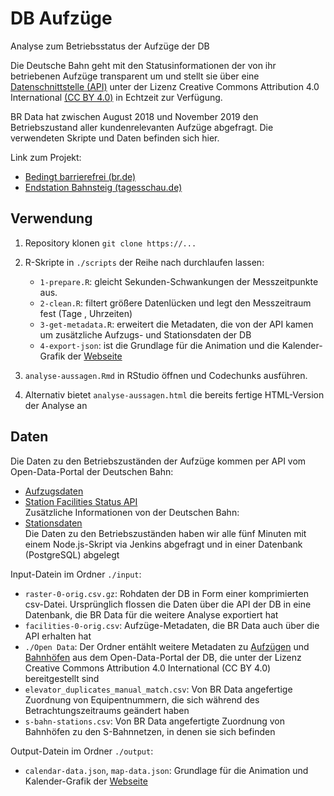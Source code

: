 # DB Aufzüge
Analyse zum Betriebsstatus der Aufzüge der DB

Die Deutsche Bahn geht mit den Statusinformationen der von ihr betriebenen Aufzüge transparent um und stellt sie über eine [Datenschnittstelle (API)](https://developer.deutschebahn.com/store/apis/info?name=FaSta-Station_Facilities_Status&version=v2&provider=DBOpenData) unter der Lizenz Creative Commons Attribution 4.0 International [(CC BY 4.0)](https://creativecommons.org/licenses/by/4.0/deed.de) in Echtzeit zur Verfügung.

BR Data hat zwischen August 2018 und November 2019 den Betriebszustand aller kundenrelevanten Aufzüge abgefragt. Die verwendeten Skripte und Daten befinden sich hier.

Link zum Projekt:
- [Bedingt barrierefrei (br.de)](https://web.br.de/interaktiv/defekte-aufzuege/)
- [Endstation Bahnsteig (tagesschau.de)](https://www.tagesschau.de/investigativ/br-recherche/bahn-aufzuege-101.html)

## Verwendung

1. Repository klonen `git clone https://...`
2. R-Skripte in `./scripts` der Reihe nach durchlaufen lassen:
	* `1-prepare.R`: gleicht Sekunden-Schwankungen der Messzeitpunkte aus.
	* `2-clean.R`: filtert größere Datenlücken und legt den Messzeitraum fest (Tage , Uhrzeiten)
	* `3-get-metadata.R`: erweitert die Metadaten, die von der API kamen um zusätzliche Aufzugs- und Stationsdaten der DB
	* `4-export-json`: ist die Grundlage für die Animation und die Kalender-Grafik der [Webseite](https://web.br.de/interaktiv/defekte-aufzuege/)

3. `analyse-aussagen.Rmd` in RStudio öffnen und Codechunks ausführen.

4. Alternativ bietet `analyse-aussagen.html` die bereits fertige HTML-Version der Analyse an

## Daten

Die Daten zu den Betriebszuständen der Aufzüge kommen per API vom Open-Data-Portal der Deutschen Bahn: 
- [Aufzugsdaten](https://data.deutschebahn.com/dataset/data-aufzug)   
- [Station Facilities Status API](https://data.deutschebahn.com/dataset/fasta-station-facilities-status)    
Zusätzliche Informationen von der Deutschen Bahn:  
- [Stationsdaten](https://data.deutschebahn.com/dataset/data-stationsdaten)  
Die Daten zu den Betriebszuständen haben wir alle fünf Minuten mit einem Node.js-Skript via Jenkins abgefragt und in einer Datenbank (PostgreSQL) abgelegt

Input-Datein im Ordner `./input`:
- `raster-0-orig.csv.gz`: Rohdaten der DB in Form einer komprimierten csv-Datei. Ursprünglich flossen die Daten über die API der DB in eine Datenbank, die BR Data für die weitere Analyse exportiert hat
- `facilities-0-orig.csv`: Aufzüge-Metadaten, die BR Data auch über die API erhalten hat
- `./Open Data`: Der Ordner entählt weitere Metadaten zu [Aufzügen](https://data.deutschebahn.com/dataset/data-aufzug) und [Bahnhöfen](https://data.deutschebahn.com/dataset/data-stationsdaten) aus dem Open-Data-Portal der DB, die unter der Lizenz Creative Commons Attribution 4.0 International (CC BY 4.0) bereitgestellt sind
- `elevator_duplicates_manual_match.csv`: Von BR Data angefertige Zuordnung von Equipentnummern, die sich während des Betrachtungszeitraums geändert haben
- `s-bahn-stations.csv`: Von BR Data angefertigte Zuordnung von Bahnhöfen zu den S-Bahnnetzen, in denen sie sich befinden

Output-Datein im Ordner `./output`:
- `calendar-data.json`, `map-data.json`: Grundlage für die Animation und Kalender-Grafik der [Webseite](https://web.br.de/interaktiv/defekte-aufzuege/)
